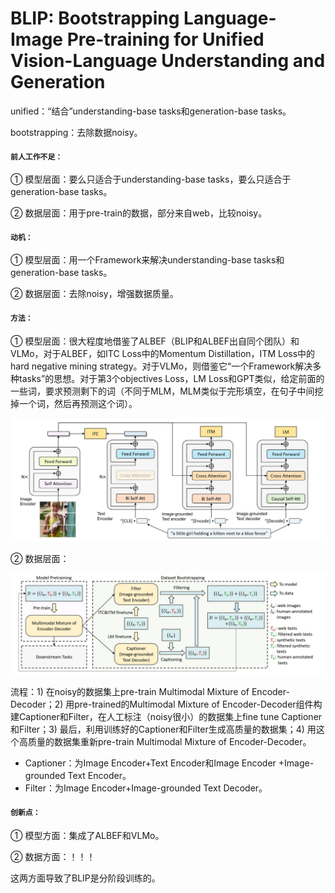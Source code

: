 # BLIP: Bootstrapping Language-Image Pre-training for Unified Vision-Language Understanding and Generation 

unified：“结合”understanding-base tasks和generation-base tasks。

bootstrapping：去除数据noisy。

#### `前人工作不足：`

① 模型层面：要么只适合于understanding-base tasks，要么只适合于generation-base tasks。

② 数据层面：用于pre-train的数据，部分来自web，比较noisy。

#### `动机：`

① 模型层面：用一个Framework来解决understanding-base tasks和generation-base tasks。

② 数据层面：去除noisy，增强数据质量。

#### `方法：`

① 模型层面：很大程度地借鉴了ALBEF（BLIP和ALBEF出自同个团队）和VLMo，对于ALBEF，如ITC Loss中的Momentum Distillation，ITM Loss中的hard negative mining strategy。对于VLMo，则借鉴它“一个Framework解决多种tasks”的思想。对于第3个objectives Loss，LM Loss和GPT类似，给定前面的一些词，要求预测剩下的词（不同于MLM，MLM类似于完形填空，在句子中间挖掉一个词，然后再预测这个词）。

<img src=".\Architecture.jpg" style="zoom:50%;" />

② 数据层面：

<img src=".\Dataset_Bootstrapping.jpg" style="zoom:50%;" />

流程：1) 在noisy的数据集上pre-train Multimodal Mixture of Encoder-Decoder；2) 用pre-trained的Multimodal Mixture of Encoder-Decoder组件构建Captioner和Filter，在人工标注（noisy很小）的数据集上fine tune Captioner和Filter；3) 最后，利用训练好的Captioner和Filter生成高质量的数据集；4) 用这个高质量的数据集重新pre-train Multimodal Mixture of Encoder-Decoder。

- Captioner：为Image Encoder+Text Encoder和Image Encoder +Image-grounded Text Encoder。
- Filter：为Image Encoder+Image-grounded Text Decoder。

#### `创新点：`

① 模型方面：集成了ALBEF和VLMo。

② 数据方面：！！！

这两方面导致了BLIP是分阶段训练的。